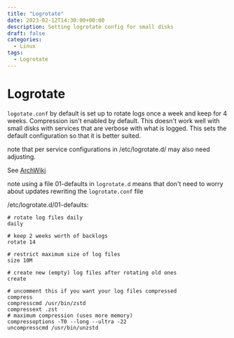 ```yaml
---
title: "Logrotate"
date: 2023-02-12T14:30:00+00:00
description: Setting logrotate config for small disks
draft: false
categories:
  - Linux
tags:
  - Logrotate
---
```

#  Logrotate

``logotate.conf`` by default is set up to rotate logs once a week and keep for 4 weeks.  Compression isn't enabled by 
default.  This doesn't work well with small disks with services that are verbose with what is logged.  This sets the 
default configuration so that it is better suited.

note that per service configurations in /etc/logrotate.d/ may also need adjusting.

See [ArchWiki](https://wiki.archlinux.org/title/Logrotate)

note using a file 01-defaults in ``logrotate.d`` means that don't need to worry about updates rewriting the ``logrotate.conf`` file

/etc/logrotate.d/01-defaults:
```text
# rotate log files daily 
daily

# keep 2 weeks worth of backlogs
rotate 14

# restrict maximum size of log files
size 10M

# create new (empty) log files after rotating old ones
create 

# uncomment this if you want your log files compressed
compress
compresscmd /usr/bin/zstd
compressext .zst
# maximum compression (uses more memory)
compressoptions -T0 --long --ultra -22
uncompresscmd /usr/bin/unzstd
```
